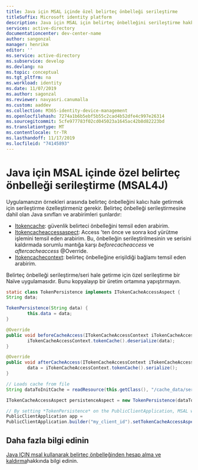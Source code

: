 ```yaml
---
title: Java için MSAL içinde özel belirteç önbelleği serileştirme
titleSuffix: Microsoft identity platform
description: Java için MSAL için belirteç önbelleğini serileştirme hakkında bilgi edinin
services: active-directory
documentationcenter: dev-center-name
author: sangonzal
manager: henrikm
editor: ''
ms.service: active-directory
ms.subservice: develop
ms.devlang: na
ms.topic: conceptual
ms.tgt_pltfrm: na
ms.workload: identity
ms.date: 11/07/2019
ms.author: sagonzal
ms.reviewer: navyasri.canumalla
ms.custom: aaddev
ms.collection: M365-identity-device-management
ms.openlocfilehash: 7274a1b6b5ebf5b55c2cad4b52dfe4c997e26314
ms.sourcegitcommit: 5cfe977783f02cd045023a1645ac42b8d82223bd
ms.translationtype: MT
ms.contentlocale: tr-TR
ms.lasthandoff: 11/17/2019
ms.locfileid: "74145893"
---
```

# <a name="custom-token-cache-serialization-in-msal-for-java-msal4j"></a>Java için MSAL içinde özel belirteç önbelleği serileştirme (MSAL4J)

Uygulamanızın örnekleri arasında belirteç önbelleğini kalıcı hale getirmek için serileştirme özelleştirmeniz gerekir. Belirteç önbelleği serileştirmesine dahil olan Java sınıfları ve arabirimleri şunlardır:

- [Itokencache](https://static.javadoc.io/com.microsoft.azure/msal4j/0.5.0-preview/com/microsoft/aad/msal4j/ITokenCache.html): güvenlik belirteci önbelleğini temsil eden arabirim.
- [Itokencacheaccessaspect](https://static.javadoc.io/com.microsoft.azure/msal4j/0.5.0-preview/com/microsoft/aad/msal4j/ITokenCacheAccessAspect.html): Access 'ten önce ve sonra kod yürütme işlemini temsil eden arabirim. Bu, önbelleğin serileştirilmesinin ve serisini kaldırmada sorumlu mantığa karşı *beforecacheaccess* ve *aftercacheaccess* @Override.
- [Itokencachecontext](https://static.javadoc.io/com.microsoft.azure/msal4j/0.5.0-preview/com/microsoft/aad/msal4j/ITokenCacheAccessContext.html): belirteç önbelleğine erişildiği bağlamı temsil eden arabirim. 

Belirteç önbelleği serileştirme/seri hale getirme için özel serileştirme bir Naïve uygulamasıdır. Bunu kopyalayıp bir üretim ortamına yapıştırmayın.

```Java
static class TokenPersistence implements ITokenCacheAccessAspect {
String data;

TokenPersistence(String data) {
        this.data = data;
}

@Override
public void beforeCacheAccess(ITokenCacheAccessContext iTokenCacheAccessContext) {
        iTokenCacheAccessContext.tokenCache().deserialize(data);
}

@Override
public void afterCacheAccess(ITokenCacheAccessContext iTokenCacheAccessContext) {
        data = iTokenCacheAccessContext.tokenCache().serialize();
}
```

```Java
// Loads cache from file
String dataToInitCache = readResource(this.getClass(), "/cache_data/serialized_cache.json");

ITokenCacheAccessAspect persistenceAspect = new TokenPersistence(dataToInitCache);

// By setting *TokenPersistence* on the PublicClientApplication, MSAL will call *beforeCacheAccess()* before accessing the cache and *afterCacheAccess()* after accessing the cache. 
PublicClientApplication app = 
PublicClientApplication.builder("my_client_id").setTokenCacheAccessAspect(persistenceAspect).build();
```

## <a name="learn-more"></a>Daha fazla bilgi edinin

[Java IÇIN msal kullanarak belirteç önbelleğinden hesap alma ve kaldırma](msal-java-get-remove-accounts-token-cache.md)hakkında bilgi edinin.
